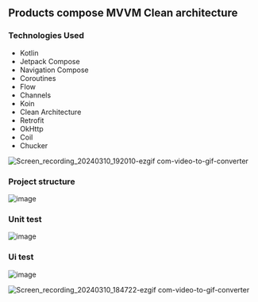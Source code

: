 ## Products compose MVVM Clean architecture

### Technologies Used
- Kotlin
- Jetpack Compose
- Navigation Compose
- Coroutines
- Flow
- Channels
- Koin
- Clean Architecture
- Retrofit
- OkHttp
- Coil
- Chucker

![Screen_recording_20240310_192010-ezgif com-video-to-gif-converter](https://github.com/maturapoj/products-compose-mvvm-clean/assets/63846568/dec1e291-1dc7-4d04-a4fa-5490cacc610e)

### Project structure
![image](https://github.com/maturapoj/products-compose-mvvm-clean/assets/63846568/eb103f18-a085-4ad6-9173-97b3b064402c)

### Unit test
![image](https://github.com/maturapoj/products-compose-mvvm-clean/assets/63846568/dd5f81ad-489f-4ef2-9fb6-3f00ad5a3134)

### Ui test
![image](https://github.com/maturapoj/products-compose-mvvm-clean/assets/63846568/e2b6475f-70f6-4b94-9461-5ecd970b2698)

![Screen_recording_20240310_184722-ezgif com-video-to-gif-converter](https://github.com/maturapoj/products-compose-mvvm-clean/assets/63846568/f1e4fc55-5f0a-4cf3-8d8c-1746e8825b52)
